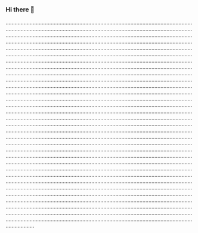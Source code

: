 ### Hi there 👋

...................................................................................................................................................................................................................................................................................................................................................................................................................................................................................................................................................................................................................................................................................................................................................................................................................................................................................................................................................................................................................................................................................................................................................................................................................................................................................................................................................................................................................................................................................................................................................................................................................................................................................................................................................................................................................................................................................................................................................................................................................................................................................................................................................................................................................................................................................................................................................................................................................................................................................................................................................................................................................................................................................................................................................................................................................................................................................................................................................................................................................................................................................................................................................................................................................................................................................................................................................................................................................................................................................................................................................................................................................................................................................................................................................................................................................................................................................................................................................................................................................................................................................................................................................